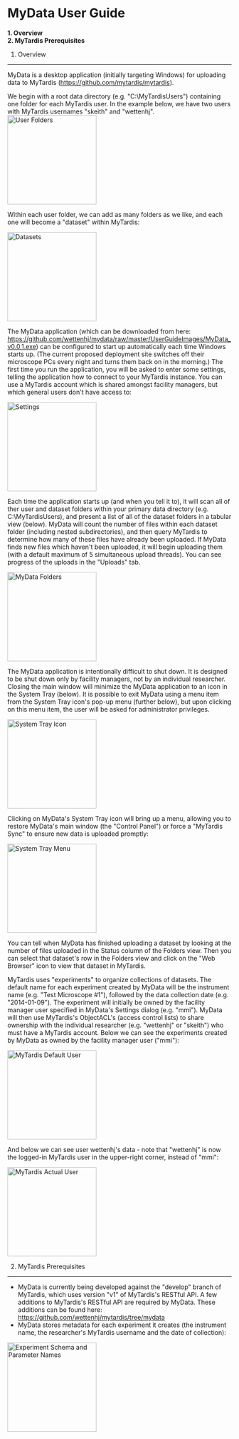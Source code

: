 MyData User Guide
=================

**1. Overview**  
**2. MyTardis Prerequisites**  

1. Overview
-----------
MyData is a desktop application (initially targeting Windows) for uploading data to MyTardis (https://github.com/mytardis/mytardis).

We begin with a root data directory (e.g. "C:\MyTardisUsers") containing one folder for each MyTardis user.  In the example below, we have two users with MyTardis usernames "skeith" and "wettenhj".
<img src="https://github.com/wettenhj/mydata/blob/master/UserGuideImages/User%20Folders.PNG" alt="User Folders" style="width: 200px;"/>

Within each user folder, we can add as many folders as we like, and each one will become a "dataset" within MyTardis:

<img src="https://github.com/wettenhj/mydata/blob/master/UserGuideImages/Datasets.PNG" alt="Datasets" style="width: 200px;"/>

The MyData application (which can be downloaded from here: https://github.com/wettenhj/mydata/raw/master/UserGuideImages/MyData_v0.0.1.exe) can be configured to start up automatically each time Windows starts up.  (The current proposed deployment site switches off their microscope PCs every night and turns them back on in the morning.)  The first time you run the application, you will be asked to enter some settings, telling the application how to connect to your MyTardis instance.  You can use a MyTardis account which is shared amongst facility managers, but which general users don't have access to:

<img src="https://github.com/wettenhj/mydata/blob/master/UserGuideImages/Settings.PNG" alt="Settings" style="width: 200px;"/>

Each time the application starts up (and when you tell it to), it will scan all of ther user and dataset folders within your primary data directory (e.g. C:\MyTardisUsers), and present a list of all of the dataset folders in a tabular view (below).  MyData will count the number of files within each dataset folder (including nested subdirectories), and then query MyTardis to determine how many of these files have already been uploaded.  If MyData finds new files which haven't been uploaded, it will begin uploading them (with a default maximum of 5 simultaneous upload threads).  You can see progress of the uploads in the "Uploads" tab.

<img src="https://github.com/wettenhj/mydata/blob/master/UserGuideImages/MyData%20Folders.PNG" alt="MyData Folders" style="width: 200px;"/>

The MyData application is intentionally difficult to shut down.  It is designed to be shut down only by facility managers, not by an individual researcher.  Closing the main window will minimize the MyData application to an icon in the System Tray (below).  It is possible to exit MyData using a menu item from the System Tray icon's pop-up menu (further below), but upon clicking on this menu item, the user will be asked for administrator privileges.

<img src="https://github.com/wettenhj/mydata/blob/master/UserGuideImages/System%20Tray%20Icon.PNG" alt="System Tray Icon" style="width: 200px;"/>

Clicking on MyData's System Tray icon will bring up a menu, allowing you to restore MyData's main window (the "Control Panel") or force a "MyTardis Sync" to ensure new data is uploaded promptly:

<img src="https://github.com/wettenhj/mydata/blob/master/UserGuideImages/System%20Tray%20Menu.PNG" alt="System Tray Menu" style="width: 200px;"/>

You can tell when MyData has finished uploading a dataset by looking at the number of files uploaded in the Status column of the Folders view.  Then you can select that dataset's row in the Folders view and click on the "Web Browser" icon to view that dataset in MyTardis.

MyTardis uses "experiments" to organize collections of datasets.  The default name for each experiment created by MyData will be the instrument name (e.g. "Test Microscope #1"), followed by the data collection date (e.g. "2014-01-09").  The experiment will initially be owned by the facility manager user specified in MyData's Settings dialog (e.g. "mmi").  MyData will then use MyTardis's ObjectACL's (access control lists) to share ownership with the individual researcher (e.g. "wettenhj" or "skeith") who must have a MyTardis account.  Below we can see the experiments created by MyData as owned by the facility manager user ("mmi"):

<img src="https://github.com/wettenhj/mydata/blob/master/UserGuideImages/MyTardis%20Default%20User.PNG" alt="MyTardis Default User" style="width: 200px;"/>

And below we can see user wettenhj's data - note that "wettenhj" is now the logged-in MyTardis user in the upper-right corner, instead of "mmi":

<img src="https://github.com/wettenhj/mydata/blob/master/UserGuideImages/MyTardis%20Actual%20User.PNG" alt="MyTardis Actual User" style="width: 200px;"/>


2. MyTardis Prerequisites
-------------------------
* MyData is currently being developed against the "develop" branch of MyTardis, which uses version "v1" of MyTardis's RESTful API.  A few additions to MyTardis's RESTful API are required by MyData.  These additions can be found here: https://github.com/wettenhj/mytardis/tree/mydata
* MyData stores metadata for each experiment it creates (the instrument name, the researcher's MyTardis username and the date of collection):

<img src="https://github.com/wettenhj/mydata/raw/master/UserGuideImages/Experiment%20Schema%20and%20Parameter%20Names.PNG" alt="Experiment Schema and Parameter Names" style="width: 200px;"/>






